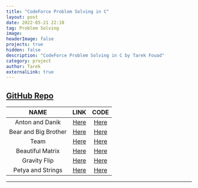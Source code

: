 ```yaml
---
title: "CodeForce Problem Solving in C"
layout: post
date: 2022-05-21 22:10
tag: Problem Solving
image: 
headerImage: false
projects: true
hidden: false
description: "CodeForce Problem Solving in C by Tarek Fouad"
category: project
author: Tarek
externalLink: true
---
```

[GitHub Repo](https://github.com/tarekfouad97/CodeForce-Problem-Solving)
---
| NAME | LINK | CODE |
|:----:|:----:|:----:|
|Anton and Danik| [Here]()|[Here]()|
|Bear and Big Brother|[Here]()|[Here]()|
|Team|[Here]()|[Here]()|
|Beautiful Matrix|[Here]()|[Here]()|
|Gravity Flip|[Here]()|[Here]()|
|Petya and Strings|[Here]()|[Here]()|

---
